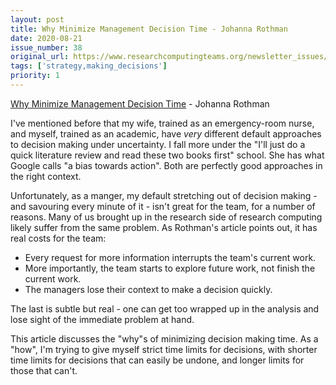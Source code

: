 ```yaml
---
layout: post
title: Why Minimize Management Decision Time - Johanna Rothman
date: 2020-08-21
issue_number: 38
original_url: https://www.researchcomputingteams.org/newsletter_issues/0038
tags: ['strategy,making_decisions']
priority: 1
---
```


<!-- markdownlint-disable MD033 -->
<!-- markdownlint-disable MD041 -->
<!-- markdownlint-disable MD049 -->

[Why Minimize Management Decision Time](https://www.jrothman.com/mpd/2020/08/why-minimize-management-decision-time/) - Johanna Rothman

I've mentioned before that my wife, trained as an emergency-room nurse, and myself, trained as an academic, have *very* different default approaches to decision making under uncertainty. I fall more under the "I'll just do a quick literature review and read these two books first" school. She has what Google calls "a bias towards action". Both are perfectly good approaches in the right context.

Unfortunately, as a manger, my default stretching out of decision making - and savouring every minute of it - isn't great for the team, for a number of reasons. Many of us brought up in the research side of research computing likely suffer from the same problem. As Rothman's article points out, it has real costs for the team:

- Every request for more information interrupts the team's current work.
- More importantly, the team starts to explore future work, not finish the current work.
- The managers lose their context to make a decision quickly.

The last is subtle but real - one can get too wrapped up in the analysis and lose sight of the immediate problem at hand.

This article discusses the "why"s of minimizing decision making time. As a "how", I'm trying to give myself strict time limits for decisions, with shorter time limits for decisions that can easily be undone, and longer limits for those that can't.
